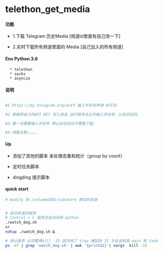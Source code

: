 # telethon_get_media




#### 功能

* 1.下载 Telegram 历史Media [频道id里面有自己改一下]

* 2.实时下载所有频道里面的 Media [自己加入的所有频道]


#### Env Python 3.6 

      * telethon
      * socks
      * asyncio
      

#### 说明

```bash

#1 https://my.telegram.org/auth 输入手机号申请 APIID

#2.直接把自己的API KEY 写入进去 运行程序会让你输入手机号，以及验证码。

#3.第一次需要输入手机号 停止后在启动不需要了就。

#4.纯属无聊。。。。。

```


#### Up 


* 添加了其他的脚本 来处理去重和统计（group by count）

* 定时任务脚本

* dingding 提示脚本



#### quick start


```bash
# modify 和 /volumeUSB1/usbshare 类似的目录


# 启动本身的程序
# Control + C 程序会自动杀掉 python 
./watch_dog.sh 
or
nohup ./watch_dog.sh &

# 停止服务 必须要用kill -15 因为用了 trap 捕捉到 15 才会去结束 main 和 task
ps -ef | grep 'watch_dog.sh' | awk '{print$2}'| xargs  kill -15 
```
